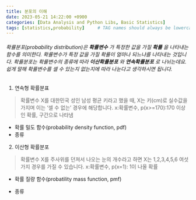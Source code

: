 ```yaml
---
title: 분포의 이해
date: 2023-05-21 14:22:00 +0900
categories: [Data Analysis and Python Libs, Basic Statistics]
tags: [statistics,probability]     # TAG names should always be lowercase
--- 
```


###### 확률분포(probability distribution)은 __확률변수__ 가 특정한 값을 가질 __확률__ 을 나타내는 함수를 의미한다. 확률변수가 특정 값을 가질 확률이 얼마나 되느냐를 나타내는 것입니다. 확률분포는 확률변수의 종류에 따라 __이산확률분포__ 와 __연속확률분포__ 로 나뉘는데요. 쉽게 말해 확률변수를 셀 수 있는지 없는지에 따라 나눈다고 생각하시면 됩니다.

1. 연속형 확률분표
>  확률변수 X를 대한민국 성인 남성 평균 키라고 했을 때, X는 키(cm)로 실수값을 가지며 이는 ‘셀 수 없는’ 경우에 해당합니다. x:확률변수, p(x>=170):170 이상인 확률, 구간으로 나타냄
   * 확률 밀도 함수(probability density function, pdf)
   * 종류

2. 이산형 확률분포
> 확률변수 X를 주사위를 던져서 나오는 눈의 개수라고 하면 X는 1,2,3,4,5,6 여섯가지 경우를 가질 수 있습니다. x:확률변수, p(x=1): 1이 나올 확률
   * 확률 질량 함수(probatility mass function, pmf)
   <!-- <img src="_posts/img/Fair_dice_probability_distribution.jpg" width="450px" height="300px" title="pmf" alt="pmf"></img><br/> -->
   * 종류

